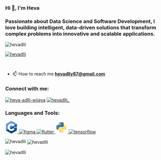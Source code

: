 <h3>Hi 👋, I'm Heva</h1>
<h3>Passionate about Data Science and Software Development, I love building intelligent, data-driven solutions that transform complex problems into innovative and scalable applications.</h3>

<p align="left"> <img src="https://komarev.com/ghpvc/?username=hevadlli&label=Profile%20views&color=0e75b6&style=flat" alt="hevadlli" /> </p>

<p align="left"> <a href="https://github.com/ryo-ma/github-profile-trophy"><img src="https://github-profile-trophy.vercel.app/?username=hevadlli" alt="hevadlli" /></a> </p>

<p align="left"> <a href="https://twitter.com/" target="blank"><img src="https://img.shields.io/twitter/follow/?logo=twitter&style=for-the-badge" alt="" /></a> </p>

- 📫 How to reach me **hevadlly87@gmail.com**

<h3 align="left">Connect with me:</h3>
<p align="left">
<a href="https://linkedin.com/in/heva-adlli-wijaya" target="blank"><img align="center" src="https://raw.githubusercontent.com/rahuldkjain/github-profile-readme-generator/master/src/images/icons/Social/linked-in-alt.svg" alt="heva-adlli-wijaya" height="30" width="40" /></a>
<a href="https://instagram.com/hevadlli_" target="blank"><img align="center" src="https://raw.githubusercontent.com/rahuldkjain/github-profile-readme-generator/master/src/images/icons/Social/instagram.svg" alt="hevadlli_" height="30" width="40" /></a>
</p>

<h3 align="left">Languages and Tools:</h3>
<p align="left"> <a href="https://www.w3schools.com/cpp/" target="_blank" rel="noreferrer"> <img src="https://raw.githubusercontent.com/devicons/devicon/master/icons/cplusplus/cplusplus-original.svg" alt="cplusplus" width="40" height="40"/> </a> <a href="https://www.figma.com/" target="_blank" rel="noreferrer"> <img src="https://www.vectorlogo.zone/logos/figma/figma-icon.svg" alt="figma" width="40" height="40"/> </a> <a href="https://flutter.dev" target="_blank" rel="noreferrer"> <img src="https://www.vectorlogo.zone/logos/flutterio/flutterio-icon.svg" alt="flutter" width="40" height="40"/> </a> <a href="https://www.python.org" target="_blank" rel="noreferrer"> <img src="https://raw.githubusercontent.com/devicons/devicon/master/icons/python/python-original.svg" alt="python" width="40" height="40"/> </a> <a href="https://www.tensorflow.org" target="_blank" rel="noreferrer"> <img src="https://www.vectorlogo.zone/logos/tensorflow/tensorflow-icon.svg" alt="tensorflow" width="40" height="40"/> </a> </p>

<p><img align="left" src="https://github-readme-stats.vercel.app/api/top-langs?username=hevadlli&show_icons=true&locale=en&layout=compact" alt="hevadlli" /></p>

<p>&nbsp;<img align="center" src="https://github-readme-stats.vercel.app/api?username=hevadlli&show_icons=true&locale=en" alt="hevadlli" /></p>

<p><img align="center" src="https://github-readme-streak-stats.herokuapp.com/?user=hevadlli&" alt="hevadlli" /></p>
